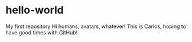 # hello-world
My first repository
Hi humans, avatars, whatever!
This is Carlos, hoping to have good times with GitHub!
